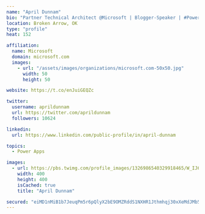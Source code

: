 ```yaml
---
name: "April Dunnam"
bio: "Partner Technical Architect @Microsoft | Blogger-Speaker | #PowerApps, #PowerAutomate, #Office365, #SharePoint | #WIT | #Karaoke Queen"
location: Broken Arrow, OK
type: "profile"
heat: 152

affiliation:
  name: Microsoft
  domain: microsoft.com
  images:
    - url: "/assets/images/organizations/microsoft.com-50x50.jpg"
      width: 50
      height: 50

website: https://t.co/enJuiGEQZc

twitter:
  username: aprildunnam
  url: https://twitter.com/aprildunnam
  followers: 10624

linkedin:
  url: https://www.linkedin.com/public-profile/in/april-dunnam

topics:
  - Power Apps

images:
  - url: https://pbs.twimg.com/profile_images/1326986540329918465/W_IJ6Ih2_400x400.jpg
    width: 400
    height: 400
    isCached: true
    title: "April Dunnam"

secured: "eiMD1nMiB1b7JeuqPm5r6pQlyX2bE9OMZRddS1NXHR1Jthmhqj30xXeMdJMb5ASxRS9rXBuE3o9LhBSFMvX+pS+I0QWqLLbG2uyYcB8uoJ1rEXvE+2ds/RHtgWMZOCWDt/L5sqmwrGHAO3LQL9+KpHVC/oLfyvyLoTccK5cwRaZYvP+ef7D4Y3HCsczD7iTXfoCZEkKoFtbQ6a9edhNyqfOIluJIVNG1wSQVtD7u7i6QGedNKYBp+Z1iClRugX7l+y0DBBDJY/76bAa2zy6CUrOfqJdOhOlSaOOMWa1KJMwUE2jVlp4uEyUJKJMALOGZ1Xtt1wFTbuCV0Ueo5Yl/SJSgTiQyR5q9WFgO55wXf8h/B2/69PynbTc1QSbiflKkMebSrEYdvVUX6OHIN1lfcPjspUXhXZugu4TsY1PbecY=;EObDDML0gjW1rSo3lfsuMw=="
---
```


